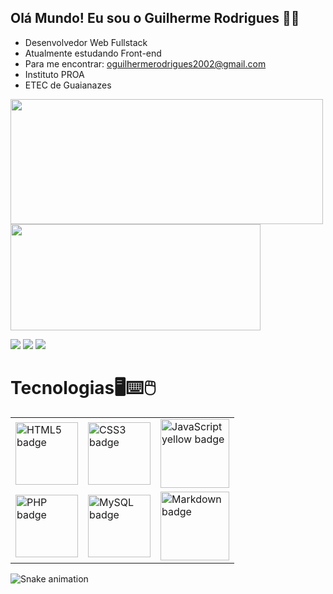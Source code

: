 ## Olá Mundo! Eu sou o Guilherme Rodrigues 🤴🏾

- Desenvolvedor Web Fullstack
- Atualmente estudando Front-end
- Para me encontrar: <oguilhermerodrigues2002@gmail.com>
- Instituto PROA
- ETEC de Guaianazes

<div>
  <a href="https://github.com/GuilhermeRodrigues15">
  <img height="200em" width="500em" src="https://github-readme-stats.vercel.app/api?username=GuilhermeRodrigues15&show_icons=true&theme=tokyonight&include_all_commits=true&count_private=true"/>
  <img height="170em" width="400em" src="https://github-readme-stats.vercel.app/api/top-langs/?username=Guilhermerodrigues15&layout=compact&langs_count=7&theme=tokyonight"/>
</div><div>

<a href = "mailto:oguilhermerodrigues2002@gmail.com"><img src="https://img.shields.io/badge/Gmail-D14836?style=for-the-badge&logo=gmail&logoColor=white" target="_blank"></a>
<a href = "mailto:oguilhermerodrigues2002@outlook.com"><img src="https://img.shields.io/badge/Microsoft_Outlook-0078D4?style=for-the-badge&logo=microsoft-outlook&logoColor=white" target="_blank"></a>
<a href="https://www.linkedin.com/in/guilherme-rodrigues15/" target="_blank"><img src="https://img.shields.io/badge/-LinkedIn-%230077B5?style=for-the-badge&logo=linkedin&logoColor=white" target="_blank"></a>
  
<h1>Tecnologias🖥⌨🖱</h1>
  
  <table>
    <tr>
      <td><img heigth="100em" width="100em" src="https://img.shields.io/badge/HTML5-E34F26?style=for-the-badge&logo=html5&logoColor=white" alt="HTML5 badge"></td>
      <td><img heigth="100em" width="100em" src="https://img.shields.io/badge/CSS3-1572B6?style=for-the-badge&logo=css3&logoColor=white" alt="CSS3 badge"></td>
      <td><img heigth="100em" width="110em" src="https://img.shields.io/badge/JavaScript-F7DF1E?style=for-the-badge&logo=javascript&logoColor=black" alt="JavaScript yellow badge"></td>
    </tr>
    <tr>
      <td><img heigth="100em" width="100em" src="https://img.shields.io/badge/PHP-777BB4?style=for-the-badge&logo=php&logoColor=white" alt="PHP badge"></td>
      <td><img heigth="100em" width="100em" src="https://img.shields.io/badge/MySQL-00000F?style=for-the-badge&logo=mysql&logoColor=white" alt="MySQL badge"></td>
      <td><img heigth="100em" width="110em" src="https://img.shields.io/badge/Markdown-000000?style=for-the-badge&logo=markdown&logoColor=white" alt="Markdown badge"></td>
    </tr>
  </table>
  
  ![Snake animation](https://github.com/GuilhermeRodrigues15/GuilhermeRodrigues15/blob/output/github-contribution-grid-snake.svg)

</div>

</div>
